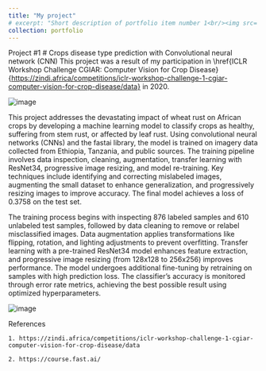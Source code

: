 ```yaml
---
title: "My project"
# excerpt: "Short description of portfolio item number 1<br/><img src='/images/500x300.png'>"
collection: portfolio
---
```


Project \#1 # Crops disease type prediction with Convolutional neural network (CNN)
This project was a result of my participation in \href{ICLR Workshop Challenge CGIAR: Computer Vision for Crop Disease}{https://zindi.africa/competitions/iclr-workshop-challenge-1-cgiar-computer-vision-for-crop-disease/data} in 2020.

![image](https://github.com/user-attachments/assets/2fd5f3bf-1136-4a2a-9ac5-f29bf558a015)


This project addresses the devastating impact of wheat rust on African crops by developing a machine learning model to classify crops as healthy, suffering from stem rust, or affected by leaf rust. Using convolutional neural networks (CNNs) and the fastai library, the model is trained on imagery data collected from Ethiopia, Tanzania, and public sources. The training pipeline involves data inspection, cleaning, augmentation, transfer learning with ResNet34, progressive image resizing, and model re-training. Key techniques include identifying and correcting mislabeled images, augmenting the small dataset to enhance generalization, and progressively resizing images to improve accuracy. The final model achieves a loss of 0.3758 on the test set. 

The training process begins with inspecting 876 labeled samples and 610 unlabeled test samples, followed by data cleaning to remove or relabel misclassified images. Data augmentation applies transformations like flipping, rotation, and lighting adjustments to prevent overfitting. Transfer learning with a pre-trained ResNet34 model enhances feature extraction, and progressive image resizing (from 128x128 to 256x256) improves performance. The model undergoes additional fine-tuning by retraining on samples with high prediction loss. The classifier’s accuracy is monitored through error rate metrics, achieving the best possible result using optimized hyperparameters.

![image](https://github.com/user-attachments/assets/5e85f39b-6234-4d6d-920f-dc63db0cc4a5)



References

    1. https://zindi.africa/competitions/iclr-workshop-challenge-1-cgiar-computer-vision-for-crop-disease/data

    2. https://course.fast.ai/
